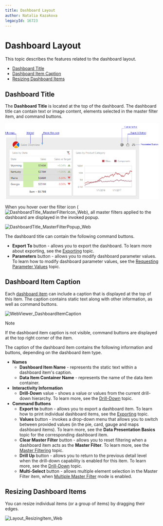 ```yaml
---
title: Dashboard Layout
author: Natalia Kazakova
legacyId: 16723
---
```

# Dashboard Layout
This topic describes the features related to the dashboard layout.
* [Dashboard Title](#dashboard-title)
* [Dashboard Item Caption](#dashboard-item-caption)
* [Resizing Dashboard Items](#resizing-dashboard-items)

## <a name="dashboard-title"/>Dashboard Title
The **Dashboard Title** is located at the top of the dashboard. The dashboard title can contain text or image content, elements selected in the master filter item, and command buttons.

![wdd-dashboard-title](../../../images/img126004.png)

When you hover over the filter icon (![DashboardTitle_MasterFilterIcon_Web](../../../images/img23672.png)), all master filters applied to the dashboard are displayed in the invoked popup.

![DashboardTitle_MasterFilterPopup_Web](../../../images/img23673.png)

The dashboard title can contain the following command buttons.
* **Export To** button - allows you to export the dashboard. To learn more about exporting, see the [Exporting](../exporting.md) topic.
* **Parameters** button - allows you to modify dashboard parameter values. To learn how to modify dashboard parameter values, see the [Requesting Parameter Values](../dashboard-parameters/requesting-parameter-values.md) topic.

## <a name="dashboard-item-caption"/>Dashboard Item Caption
Each [dashboard item](../dashboard-items.md) can include a caption that is displayed at the top of this item. The caption contains static text along with other information, as well as command buttons.

![WebViewer_DashboardItemCaption](../../../images/img22466.png)

> [!NOTE]
> If the dashboard item caption is not visible, command buttons are displayed at the top right corner of the item.

The caption of the dashboard item contains the following information and buttons, depending on the dashboard item type.
* **Names**
	* **Dashboard Item Name** - represents the static text within a dashboard item's caption.
	* **Data Item Container Name** - represents the name of the data item container.
* **Interactivity Information**
	* **Drill-Down** value - shows a value or values from the current drill-down hierarchy. To learn more, see the [Drill-Down](drill-down.md) topic.
* **Command Buttons**
	* **Export to** button - allows you to export a dashboard item. To learn how to print individual dashboard items, see the [Exporting](../exporting.md) topic.
	* **Values** button - invokes a drop-down menu that allows you to switch between provided values (in the pie, card, gauge and maps dashboard items). To learn more, see the **Data Presentation Basics** topic for the corresponding dashboard item.
	* **Clear Master Filter** button - allows you to reset filtering when a dashboard item acts as the **Master Filter**. To learn more, see the [Master Filtering](master-filtering.md) topic.
	* **Drill Up** button - allows you to return to the previous detail level when the drill-down capability is enabled for this item. To learn more, see the [Drill-Down](drill-down.md) topic.
	* **Multi-Select** button - allows multiple element selection in the Master Filter item, when [Multiple Master Filter](master-filtering.md) mode is enabled.

## <a name="resizing-dashboard-items"/>Resizing Dashboard Items
You can resize individual items (or a group of items) by dragging their edges.

![Layout_ResizingItem_Web](../../../images/img22857.png)